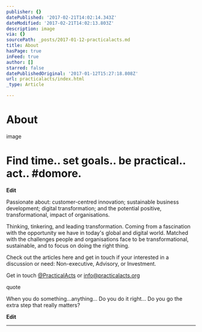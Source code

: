 ```yaml
---
publisher: {}
datePublished: '2017-02-21T14:02:14.343Z'
dateModified: '2017-02-21T14:02:13.803Z'
description: image
via: {}
sourcePath: _posts/2017-01-12-practicalacts.md
title: About
hasPage: true
inFeed: true
author: []
starred: false
datePublishedOriginal: '2017-01-12T15:27:18.808Z'
url: practicalacts/index.html
_type: Article

---
```

# About

image

# Find time.. set goals.. be practical.. act.. \#domore.

**Edit**

Passionate about: customer-centred innovation; sustainable business development; digital transformation; and the potential positive, transformational, impact of organisations.

Thinking, tinkering, and leading transformation. Coming from a fascination with the opportunity we have in today's global and digital world. Matched with the challenges people and organisations face to be transformational, sustainable, and to focus on doing the right thing.

Check out the articles here and get in touch if your interested in a discussion or need: Non-executive, Advisory, or Investment.

Get in touch [@PracticalActs][0] or info@practicalacts.org

quote

When you do something...anything... Do you do it right... Do you go the extra step that really matters?

**Edit**

---



[0]: https://twitter.com/PracticalActs "Twitter"
